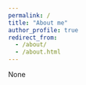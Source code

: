 ```yaml
---
permalink: /
title: "About me"
author_profile: true
redirect_from: 
  - /about/
  - /about.html
---
```


None
